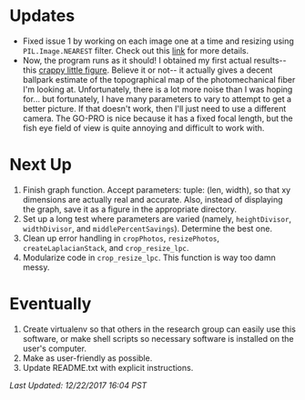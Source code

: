 # Updates
* Fixed issue 1 by working on each image one at a time and resizing using `PIL.Image.NEAREST` filter. Check out this [link](https://github.com/kylerlittle/mk-topo-map/issues/1) for more details.
* Now, the program runs as it should! I obtained my first actual results-- this [crappy little figure](https://github.com/kylerlittle/mk-topo-map/blob/master/results_2.png). Believe it or not-- it actually gives a decent ballpark estimate of the topographical map of the photomechanical fiber I'm looking at. Unfortunately, there is a lot more noise than I was hoping for... but fortunately, I have many parameters to vary to attempt to get a better picture. If that doesn't work, then I'll just need to use a different camera. The GO-PRO is nice because it has a fixed focal length, but the fish eye field of view is quite annoying and difficult to work with.

# Next Up
1. Finish graph function. Accept parameters: tuple: (len, width), so that xy dimensions are actually real and accurate. Also, instead of displaying the graph, save it as a figure in the appropriate directory.
1. Set up a long test where parameters are varied (namely, `heightDivisor`, `widthDivisor`, and `middlePercentSavings`). Determine the best one.
1. Clean up error handling in `cropPhotos`, `resizePhotos`, `createLaplacianStack`, and `crop_resize_lpc`.
1. Modularize code in `crop_resize_lpc`. This function is way too damn messy.

# Eventually
1. Create virtualenv so that others in the research group can easily use this software, or make shell scripts so necessary software is installed on the user's computer.
1. Make as user-friendly as possible.
1. Update README.txt with explicit instructions.

*Last Updated: 12/22/2017 16:04 PST*
